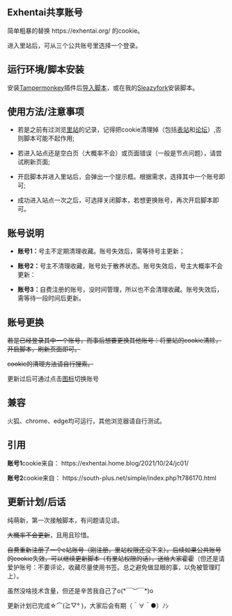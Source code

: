 <h2><strong>Exhentai共享账号</strong></h2>
<p>简单粗暴的替换 https://exhentai.org/ 的cookie。</p>

<p>进入里站后，可从三个公共账号里选择一个登录。</p>
<h2><strong>运行环境/脚本安装</strong></h2>
安装<a href=https://www.tampermonkey.net>Tampermonkey</a>插件后<a href=https://github.com/MagicPigZHN/Exhentai-Shared-Account/raw/master/ExHentai.user.js>导入脚本</a>，或在我的<a href=https://sleazyfork.org/zh-CN/scripts/465444-exhentai%E5%85%AC%E5%85%B1%E8%B4%A6%E5%8F%B7>Sleazyfork</a>安装脚本。
<h2><strong>使用方法/注意事项</strong></h2>
<ul><li>若是之前有过浏览<a href=https://exhentai.org>里站</a>的记录，记得把cookie清理掉（包括<a href=https://e-hentai.org/>表站</a>和<a href=https://forums.e-hentai.org/>论坛</a>）,否则脚本可能不起作用;</ul>
<ul><li>若进入站点还是空白页（大概率不会）或页面错误（一般是节点问题），请尝试刷新页面;</ul>
<ul><li>开启脚本并进入里站后，会弹出一个提示框。根据需求，选择其中一个账号即可;</ul>
<ul><li>成功进入站点一次之后，可选择关闭脚本，若想更换账号，再次开启脚本即可。</ul>
<h2><strong>账号说明</strong></h2>
<ul><li><b>账号1：</b>号主不定期清理收藏。账号失效后，需等待号主更新；</ul>

<ul><li><b>账号2：</b>号主不清理收藏，账号处于散养状态。账号失效后，号主大概率不会更新：</ul>

<ul><li><b>账号3：</b>自费注册的账号，没时间管理，所以也不会清理收藏。账号失效后，需等待一段时间后更新。</ul>
<h2><strong>账号更换</strong></h2>
<s><p>若是已经登录其中一个账号，而事后想要更换其他账号：将里站的cookie清除，开启脚本，刷新页面即可。</p>

<p>cookie的清理方法请自行搜索。</p></s>

更新过后可通过点击<a href=https://kemono.party/icons/fanbox/50258193>图标</a>切换账号
<h2><strong>兼容</strong></h2>
火狐、chrome、edge均可运行，其他浏览器请自行测试。
<h2><strong>引用</strong></h2>
<p><b>账号1</b>cookie来自： https://exhentai.home.blog/2021/10/24/jc01/</p>

<p><b>账号2</b>cookie来自： https://south-plus.net/simple/index.php?t786170.html</p>
<h2><strong>更新计划/后话</strong><br/></h2>
<p>纯萌新，第一次接触脚本，有问题请见谅。</p>

<s>大概率不会更新</s>，且用且珍惜。

<s>自费重新注册了一个e站账号（刚注册，里站权限还没下来）。后续如果公共账号的cookie失效，可以继续更新脚本（有里站权限的话），送给大家霍霍</s>（但还是请爱护账号：不要评论，收藏尽量使用书签。总之避免做显眼的事，以免被管理盯上）。

<p>虽然没啥技术含量，但还是辛苦我自己了o(*￣︶￣*)o</p>

更新计划已完成☆⌒(≧▽​° )，大家后会有期（＾∀＾●）ﾉｼ
